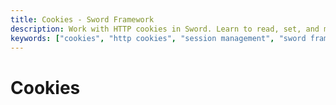 ```yaml
---
title: Cookies - Sword Framework
description: Work with HTTP cookies in Sword. Learn to read, set, and manage cookies in your Rust web application.
keywords: ["cookies", "http cookies", "session management", "sword framework", "cookie handling"]
---
```


# Cookies
